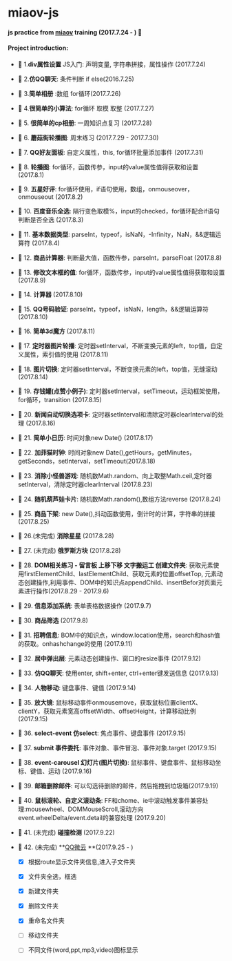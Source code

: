 # miaov-js
#### js practice from [miaov](http://www.miaov.com/) training (2017.7.24 - ) :calendar:

#### Project introduction:
* :open_file_folder: 1.**div属性设置**  JS入门: 声明变量, 字符串拼接，属性操作 (2017.7.24)

* :open_file_folder: 2.**仿QQ聊天**: 条件判断 if else(2016.7.25)

* :open_file_folder: 3.**简单相册** :数组 for循环(2017.7.26)

* :open_file_folder: 4.**很简单的小算法**: for循环 取模 取整 (2017.7.27)

* :open_file_folder: 5. **很简单的cp相册**: 一周知识点复习 (2017.7.28)

* :open_file_folder: 6. **蘑菇街轮播图**: 周末练习 (2017.7.29 - 2017.7.30)

* :open_file_folder: 7. **QQ好友面板**: 自定义属性，this, for循环批量添加事件 (2017.7.31)

* :open_file_folder: 8. **轮播图**: for循环，函数传参，input的value属性值得获取和设置 (2017.8.1)

* :open_file_folder: 9. **五星好评**: for循环使用，if语句使用，数组，onmouseover，onmouseout (2017.8.2)

* :open_file_folder: 10. **百度音乐全选**: 隔行变色取模%，input的checked，for循环配合if语句判断是否全选 (2017.8.3)

* :open_file_folder: 11. **基本数据类型**: parseInt，typeof，isNaN，-Infinity，NaN，&&逻辑运算符 (2017.8.4)

* :open_file_folder: 12. **商品计算器**: 判断最大值，函数传参，parseInt，parseFloat (2017.8.8)

* :open_file_folder: 13. **修改文本框的值**: for循环，函数传参，input的value属性值得获取和设置 (2017.8.9)

* :open_file_folder: 14. **计算器** (2017.8.10)

* :open_file_folder: 15. **QQ号码验证**: parseInt，typeof，isNaN，length，&&逻辑运算符(2017.8.10)

* :open_file_folder: 16. **简单3d魔方** (2017.8.11)

* :open_file_folder: 17. **定时器图片轮播**: 定时器setInterval，不断变换元素的left，top值，自定义属性，索引值的使用 (2017.8.11)

* :open_file_folder: 18. **图片切换**: 定时器setInterval，不断变换元素的left，top值，无缝滚动 (2017.8.14)

* :open_file_folder: 19. **存钱罐(点赞小例子)**: 定时器setInterval，setTimeout，运动框架使用，for循环，transition (2017.8.15)

* :open_file_folder: 20. **新闻自动切换选项卡**: 定时器setInterval和清除定时器clearInterval的处理 (2017.8.16)

* :open_file_folder: 21. **简单小日历**: 时间对象new Date() (2017.8.17)

* :open_file_folder: 22. **加菲猫时钟**: 时间对象new Date(),getHours，getMinutes，getSeconds，setInterval，setTimeout(2017.8.18)

* :open_file_folder: 23. **消除小怪兽游戏**: 随机数Math.random、向上取整Math.ceil,定时器setInterval，清除定时器clearInterval (2017.8.23)

* :open_file_folder: 24. **随机葫芦娃卡片**: 随机数Math.random(),数组方法reverse (2017.8.24)

* :open_file_folder: 25. **商品下架**: new Date(),抖动函数使用，倒计时的计算，字符串的拼接 (2017.8.25)

* :open_file_folder: 26.(未完成) **消除星星** (2017.8.28)

* :open_file_folder: 27. (未完成) **俄罗斯方块** (2017.8.28)

* :open_file_folder: 28. **DOM相关练习 - 留言板 上移下移 文字搬运工 创建文件夹**: 获取元素使用firstElementChild、lastElementChild、获取元素的位置offsetTop, 元素动态创建操作,利用事件、DOM中的知识点appendChild、insertBefor对页面元素进行操作(2017.8.29 - 2017.9.6)

* :open_file_folder: 29. **信息添加系统**: 表单表格数据操作 (2017.9.7)

* :open_file_folder: 30. **商品筛选** (2017.9.8)

* :open_file_folder: 31. **招聘信息**: BOM中的知识点，window.location使用，search和hash值的获取。onhashchange的使用 (2017.9.11)

* :open_file_folder: 32. **居中弹出层**: 元素动态创建操作、窗口的resize事件 (2017.9.12)

* :open_file_folder: 33. **仿QQ聊天**: 使用enter, shift+enter, ctrl+enter键发送信息 (2017.9.13)

* :open_file_folder: 34. **人物移动**: 键盘事件、键值 (2017.9.14)

* :open_file_folder: 35. **放大镜**: 鼠标移动事件onmousemove，获取鼠标位置clientX、clientY，获取元素宽高offsetWidth、offsetHeight，计算移动比例 (2017.9.15)

* :open_file_folder: 36. **select-event 仿select**: 焦点事件、键盘事件 (2017.9.15)

* :open_file_folder: 37. **submit 事件委托**: 事件对象、事件冒泡、事件对象.target (2017.9.15)

* :open_file_folder: 38. **event-carousel 幻灯片(图片切换)**: 鼠标事件、键盘事件、鼠标移动坐标、键值、运动 (2017.9.16)

* :open_file_folder: 39. **邮箱删除邮件**: 可以勾选待删除的邮件，然后拖拽到垃圾箱(2017.9.19)

* :open_file_folder: 40. **鼠标滚轮、自定义滚动条**: FF和chome、ie中滚动触发事件兼容处理:mousewheel、DOMMouseScroll,滚动方向event.wheelDelta/event.detail的兼容处理 (2017.9.20)

* :open_file_folder: 41. (未完成) **碰撞检测** (2017.9.22)

* :open_file_folder: 42. (未完成) **[QQ微云](https://www.weiyun.com/) **(2017.9.25 - )


    - [x] 根据route显示文件夹信息,进入子文件夹
    - [x] 文件夹全选，框选
    - [x] 新建文件夹
    - [x] 删除文件夹
    - [x] 重命名文件夹
    - [ ] 移动文件夹
    - [ ] 不同文件(word,ppt,mp3,video)图标显示


